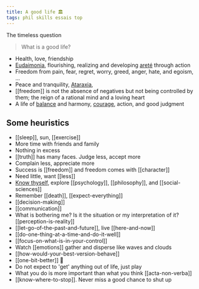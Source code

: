 ```yaml
---
title: A good life 🏛️ 
tags: phil skills essais top 
---
```


The timeless question

> What is a good life? 

* Health, love, friendship
* [Eudaimonia](https://en.wikipedia.org/wiki/Eudaimonia), flourishing, realizing and developing [areté](https://en.wikipedia.org/wiki/Arete) through action 
* Freedom from pain, fear, regret, worry, greed, anger, hate, and egoism, ... 
* Peace and tranquility, [Ataraxia](https://en.wikipedia.org/wiki/Ataraxia), 
* [[freedom]] is not the absence of negatives but not being controlled by them; the reign of a rational mind and a loving heart  
* A life of [balance](/golden-mean) and harmony, [courage](/courage), action, and good judgment

## Some heuristics

* [[sleep]], sun, [[exercise]] 
* More time with friends and family 
* Nothing in excess 
* [[truth]] has many faces. Judge less, accept more
* Complain less, appreciate more
* Success is [[freedom]] and freedom comes with [[character]] 
* Need little, want [[less]]
* [Know thyself](https://en.wikipedia.org/wiki/Know_thyself), explore [[psychology]], [[philosophy]], and [[social-sciences]]
* Remember [[death]], [[expect-everything]]
* [[decision-making]]
* [[communication]]
* What is bothering me? Is it the situation or my interpretation of it? [[perception-is-reality]]
* [[let-go-of-the-past-and-future]], live [[here-and-now]]
* [[do-one-thing-at-a-time-and-do-it-well]]
* [[focus-on-what-is-in-your-control]]
* Watch [[emotions]] gather and disperse like waves and clouds 
* [[how-would-your-best-version-behave]]
* [[one-bit-better]] 🐢
* Do not expect to 'get' anything out of life, just play
* What you do is more important than what you think [[acta-non-verba]]
* [[know-where-to-stop]]. Never miss a good chance to shut up

